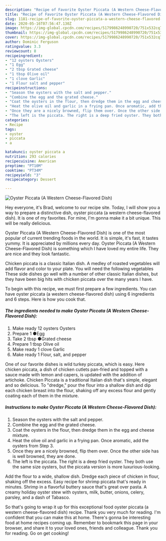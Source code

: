 ```yaml
---
description: "Recipe of Favorite Oyster Piccata (A Western Cheese-Flavored Dish)"
title: "Recipe of Favorite Oyster Piccata (A Western Cheese-Flavored Dish)"
slug: 1181-recipe-of-favorite-oyster-piccata-a-western-cheese-flavored-dish
date: 2020-05-16T07:56:47.130Z
image: https://img-global.cpcdn.com/recipes/5179986248990720/751x532cq70/oyster-piccata-a-western-cheese-flavored-dish-recipe-main-photo.jpg
thumbnail: https://img-global.cpcdn.com/recipes/5179986248990720/751x532cq70/oyster-piccata-a-western-cheese-flavored-dish-recipe-main-photo.jpg
cover: https://img-global.cpcdn.com/recipes/5179986248990720/751x532cq70/oyster-piccata-a-western-cheese-flavored-dish-recipe-main-photo.jpg
author: Dominic Ferguson
ratingvalue: 3.3
reviewcount: 8
recipeingredient:
- "12 oysters Oysters"
- "1 Egg"
- "2 tbsp Grated cheese"
- "1 tbsp Olive oil"
- "1 clove Garlic"
- "1 Flour salt and pepper"
recipeinstructions:
- "Season the oysters with the salt and pepper."
- "Combine the egg and the grated cheese."
- "Coat the oysters in the flour, then dredge them in the egg and cheese mixture."
- "Heat the olive oil and garlic in a frying pan. Once aromatic, add the oysters from Step 3."
- "Once they are a nicely browned, flip them over. Once the other side has is well browned, they are done."
- "The left is the piccata. The right is a deep fried oyster. They both use the same size oysters, but the piccata version is more luxurious-looking."
categories:
- Recipe
tags:
- oyster
- piccata
- a

katakunci: oyster piccata a 
nutrition: 293 calories
recipecuisine: American
preptime: "PT10M"
cooktime: "PT34M"
recipeyield: "3"
recipecategory: Dessert

---
```



![Oyster Piccata (A Western Cheese-Flavored Dish)](https://img-global.cpcdn.com/recipes/5179986248990720/751x532cq70/oyster-piccata-a-western-cheese-flavored-dish-recipe-main-photo.jpg)

Hey everyone, it's Brad, welcome to our recipe site. Today, I will show you a way to prepare a distinctive dish, oyster piccata (a western cheese-flavored dish). It is one of my favorites. For mine, I'm gonna make it a bit unique. This will be really delicious.

Oyster Piccata (A Western Cheese-Flavored Dish) is one of the most popular of current trending foods in the world. It is simple, it's fast, it tastes yummy. It is appreciated by millions every day. Oyster Piccata (A Western Cheese-Flavored Dish) is something which I have loved my entire life. They are nice and they look fantastic.

Chicken piccata is a classic Italian dish. A medley of roasted vegetables will add flavor and color to your plate. You will need the following vegetables These side dishes go well with a number of other classic Italian dishes, but they have been big hits with chicken piccata over the many years I have.


To begin with this recipe, we must first prepare a few ingredients. You can have oyster piccata (a western cheese-flavored dish) using 6 ingredients and 6 steps. Here is how you cook that.

<!--inarticleads1-->

##### The ingredients needed to make Oyster Piccata (A Western Cheese-Flavored Dish):

1. Make ready 12 oysters Oysters
1. Prepare 1 ●Egg
1. Take 2 tbsp ●Grated cheese
1. Prepare 1 tbsp Olive oil
1. Make ready 1 clove Garlic
1. Make ready 1 Flour, salt, and pepper


One of our favorite dishes is wild turkey piccata, which is easy. Here chicken piccata, a dish of chicken cutlets pan-fried and topped with a sauce made with lemon and capers, is updated with the addition of artichoke. Chicken Piccata is a traditional Italian dish that&#39;s simple, elegant and so delicious. To &#34;dredge,&#34; pour the flour into a shallow dish and dip each chicken breast into the flour, shaking off any excess flour and gently coating each of them in the mixture. 

<!--inarticleads2-->

##### Instructions to make Oyster Piccata (A Western Cheese-Flavored Dish):

1. Season the oysters with the salt and pepper.
1. Combine the egg and the grated cheese.
1. Coat the oysters in the flour, then dredge them in the egg and cheese mixture.
1. Heat the olive oil and garlic in a frying pan. Once aromatic, add the oysters from Step 3.
1. Once they are a nicely browned, flip them over. Once the other side has is well browned, they are done.
1. The left is the piccata. The right is a deep fried oyster. They both use the same size oysters, but the piccata version is more luxurious-looking.


Add the flour to a wide, shallow dish. Dredge each piece of chicken in flour, shaking off the excess. Easy recipe for shrimp piccata that&#39;s ready in minutes. Shrimp in a flavorful buttery sauce that&#39;s great over pasta. A creamy holiday oyster stew with oysters, milk, butter, onions, celery, parsley, and a dash of Tabasco. 

So that's going to wrap it up for this exceptional food oyster piccata (a western cheese-flavored dish) recipe. Thank you very much for reading. I'm confident that you can make this at home. There's gonna be interesting food at home recipes coming up. Remember to bookmark this page in your browser, and share it to your loved ones, friends and colleague. Thank you for reading. Go on get cooking!
